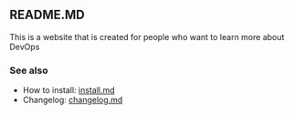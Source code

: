 ## README.MD  
This is a website that is created for people who want to learn more about DevOps  

### See also  
+ How to install: [install.md](install.md)
+ Changelog: [changelog.md](changelog.md)
